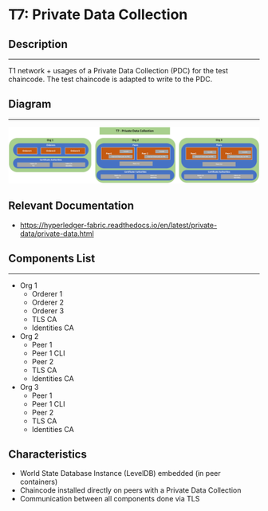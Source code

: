 # T7: Private Data Collection
## Description
---
T1 network + usages of a Private Data Collection (PDC) for the test chaincode. The test chaincode is adapted to write to the PDC.

## Diagram
---
![Diagram of components](../image_store/T7.png)

## Relevant Documentation

- https://hyperledger-fabric.readthedocs.io/en/latest/private-data/private-data.html

## Components List
---
* Org 1
  * Orderer 1
  * Orderer 2
  * Orderer 3
  * TLS CA
  * Identities CA
* Org 2
  * Peer 1
  * Peer 1 CLI
  * Peer 2
  * TLS CA
  * Identities CA
* Org 3
  * Peer 1
  * Peer 1 CLI
  * Peer 2
  * TLS CA
  * Identities CA
  
## Characteristics

- World State Database Instance (LevelDB) embedded (in peer containers)
- Chaincode installed directly on peers with a Private Data Collection
- Communication between all components done via TLS 